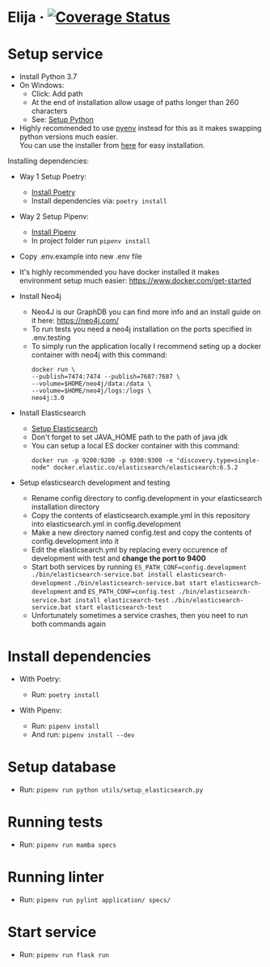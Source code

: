 # Elija &middot; [![Coverage Status](https://coveralls.io/repos/github/hpi-sam/ask-your-repository-api/badge.svg)](https://coveralls.io/github/hpi-sam/ask-your-repository-api)

# Setup service
- Install Python 3.7
- On Windows:
  - Click: Add path
  - At the end of installation allow usage of paths longer than 260 characters
  - See: [Setup Python](https://docs.python.org/3/using/windows.html)
- Highly recommended to use [pyenv](https://github.com/pyenv/pyenv#installation) instead for this as it makes swapping python versions much easier.  
You can use the installer from [here](https://github.com/pyenv/pyenv-installer) for easy installation.

Installing dependencies:
- Way 1 Setup Poetry:
  - [Install Poetry](https://poetry.eustace.io/docs/#system-requirements)
  - Install dependencies via: `poetry install`
  
- Way 2 Setup Pipenv:
  - [Install Pipenv](https://pipenv.readthedocs.io/en/latest/)
  - In project folder run `pipenv install`

- Copy .env.example into new .env file
- It's highly recommended you have docker installed it makes environment setup much easier: https://www.docker.com/get-started
- Install Neo4j
  - Neo4J is our GraphDB you can find more info and an install guide on it here: https://neo4j.com/
  - To run tests you need a neo4j installation on the ports specified in .env.testing
  - To simply run the application locally I recommend seting up a docker container with neo4j with this command: 
    ```
    docker run \
    --publish=7474:7474 --publish=7687:7687 \
    --volume=$HOME/neo4j/data:/data \
    --volume=$HOME/neo4j/logs:/logs \
    neo4j:3.0
    ```

- Install Elasticsearch
  - [Setup Elasticsearch](https://www.elastic.co/guide/en/elasticsearch/reference/current/install-elasticsearch.html)
  - Don't forget to set JAVA_HOME path to the path of java jdk
  - You can setup a local ES docker container with this command:
    ```
    docker run -p 9200:9200 -p 9300:9300 -e "discovery.type=single-node" docker.elastic.co/elasticsearch/elasticsearch:6.5.2
    ```

- Setup elasticsearch development and testing
  - Rename config directory to config.development in your elasticsearch installation directory
  - Copy the contents of elasticsearch.example.yml in this repository into elasticsearch.yml in config.development
  - Make a new directory named config.test and copy the contents of config.development into it
  - Edit the elasticsearch.yml by replacing every occurence of development with test and **change the port to 9400**
  - Start both services by running
    `ES_PATH_CONF=config.development ./bin/elasticsearch-service.bat install elasticsearch-development`
    `./bin/elasticsearch-service.bat start elasticsearch-development`
    and
    `ES_PATH_CONF=config.test ./bin/elasticsearch-service.bat install elasticsearch-test`
    `./bin/elasticsearch-service.bat start elasticsearch-test`
  - Unfortunately sometimes a service crashes, then you neet to run both commands again

# Install dependencies
- With Poetry:
    - Run: `poetry install`
    
- With Pipenv:
    - Run: `pipenv install`
    - And run: `pipenv install --dev`

# Setup database
- Run: `pipenv run python utils/setup_elasticsearch.py`

# Running tests
- Run: `pipenv run mamba specs`

# Running linter
- Run: `pipenv run pylint application/ specs/`

# Start service
- Run: `pipenv run flask run`
